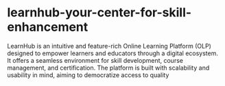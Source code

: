 # learnhub-your-center-for-skill-enhancement
LearnHub is an intuitive and feature-rich Online Learning Platform (OLP) designed to empower learners and educators through a digital ecosystem. It offers a seamless environment for skill development, course management, and certification. The platform is built with scalability and usability in mind, aiming to democratize access to quality
